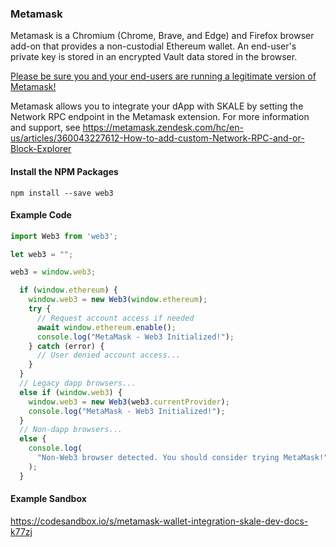 ### Metamask

Metamask is a Chromium (Chrome, Brave, and Edge) and Firefox browser add-on that provides a non-custodial Ethereum wallet. An end-user's private key is stored in an encrypted Vault data stored in the browser.

[Please be sure you and your end-users are running a legitimate version of Metamask!](https://medium.com/mycrypto/how-to-ensure-youre-running-the-legitimate-version-of-metamask-5fcd8ab32b96) 

Metamask allows you to integrate your dApp with SKALE by setting the Network RPC endpoint in the Metamask extension. For more information and support, see <https://metamask.zendesk.com/hc/en-us/articles/360043227612-How-to-add-custom-Network-RPC-and-or-Block-Explorer>

#### Install the NPM Packages

```shell
npm install --save web3
```

#### Example Code

```javascript
import Web3 from 'web3';

let web3 = "";

web3 = window.web3;

  if (window.ethereum) {
    window.web3 = new Web3(window.ethereum);
    try {
      // Request account access if needed
      await window.ethereum.enable();
      console.log("MetaMask - Web3 Initialized!");
    } catch (error) {
      // User denied account access...
    }
  }
  // Legacy dapp browsers...
  else if (window.web3) {
    window.web3 = new Web3(web3.currentProvider);
    console.log("MetaMask - Web3 Initialized!");
  }
  // Non-dapp browsers...
  else {
    console.log(
      "Non-Web3 browser detected. You should consider trying MetaMask!"
    );
  }
```

#### Example Sandbox

<https://codesandbox.io/s/metamask-wallet-integration-skale-dev-docs-k77zj>
